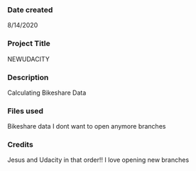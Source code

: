 ### Date created
8/14/2020

### Project Title
NEWUDACITY

### Description
Calculating Bikeshare Data

### Files used
Bikeshare data
I dont want to open anymore branches

### Credits
Jesus and Udacity in that order!!
I love opening new branches
